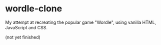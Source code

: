 # wordle-clone

My attempt at recreating the popular game "Wordle", using vanilla HTML, JavaScript and CSS.

(not yet finished)
